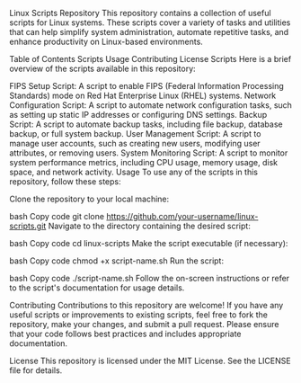 
Linux Scripts Repository
This repository contains a collection of useful scripts for Linux systems. These scripts cover a variety of tasks and utilities that can help simplify system administration, automate repetitive tasks, and enhance productivity on Linux-based environments.

Table of Contents
Scripts
Usage
Contributing
License
Scripts
Here is a brief overview of the scripts available in this repository:

FIPS Setup Script: A script to enable FIPS (Federal Information Processing Standards) mode on Red Hat Enterprise Linux (RHEL) systems.
Network Configuration Script: A script to automate network configuration tasks, such as setting up static IP addresses or configuring DNS settings.
Backup Script: A script to automate backup tasks, including file backup, database backup, or full system backup.
User Management Script: A script to manage user accounts, such as creating new users, modifying user attributes, or removing users.
System Monitoring Script: A script to monitor system performance metrics, including CPU usage, memory usage, disk space, and network activity.
Usage
To use any of the scripts in this repository, follow these steps:

Clone the repository to your local machine:

bash
Copy code
git clone https://github.com/your-username/linux-scripts.git
Navigate to the directory containing the desired script:

bash
Copy code
cd linux-scripts
Make the script executable (if necessary):

bash
Copy code
chmod +x script-name.sh
Run the script:

bash
Copy code
./script-name.sh
Follow the on-screen instructions or refer to the script's documentation for usage details.

Contributing
Contributions to this repository are welcome! If you have any useful scripts or improvements to existing scripts, feel free to fork the repository, make your changes, and submit a pull request. Please ensure that your code follows best practices and includes appropriate documentation.

License
This repository is licensed under the MIT License. See the LICENSE file for details.

